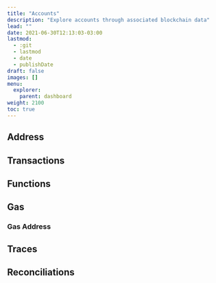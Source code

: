 ```yaml
---
title: "Accounts"
description: "Explore accounts through associated blockchain data"
lead: ""
date: 2021-06-30T12:13:03-03:00
lastmod:
  - :git
  - lastmod
  - date
  - publishDate
draft: false
images: []
menu: 
  explorer:
    parent: dashboard
weight: 2100
toc: true
---
```


## Address

## Transactions

## Functions

## Gas

### Gas Address

## Traces

## Reconciliations

